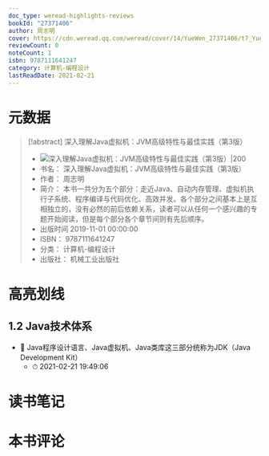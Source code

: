 ```yaml
---
doc_type: weread-highlights-reviews
bookId: "27371406"
author: 周志明
cover: https://cdn.weread.qq.com/weread/cover/14/YueWen_27371406/t7_YueWen_27371406.jpg
reviewCount: 0
noteCount: 1
isbn: 9787111641247
category: 计算机-编程设计
lastReadDate: 2021-02-21
---
```

# 元数据
> [!abstract] 深入理解Java虚拟机：JVM高级特性与最佳实践（第3版）
> - ![ 深入理解Java虚拟机：JVM高级特性与最佳实践（第3版）|200](https://cdn.weread.qq.com/weread/cover/14/YueWen_27371406/t7_YueWen_27371406.jpg)
> - 书名： 深入理解Java虚拟机：JVM高级特性与最佳实践（第3版）
> - 作者： 周志明
> - 简介： 本书一共分为五个部分：走近Java、自动内存管理、虚拟机执行子系统、程序编译与代码优化、高效并发。各个部分之间基本上是互相独立的，没有必然的前后依赖关系，读者可以从任何一个感兴趣的专题开始阅读，但是每个部分各个章节间则有先后顺序。
> - 出版时间 2019-11-01 00:00:00
> - ISBN： 9787111641247
> - 分类： 计算机-编程设计
> - 出版社： 机械工业出版社

# 高亮划线

## 1.2 Java技术体系


- 📌 Java程序设计语言、Java虚拟机、Java类库这三部分统称为JDK（Java Development Kit） 
    - ⏱ 2021-02-21 19:49:06 
# 读书笔记

# 本书评论
